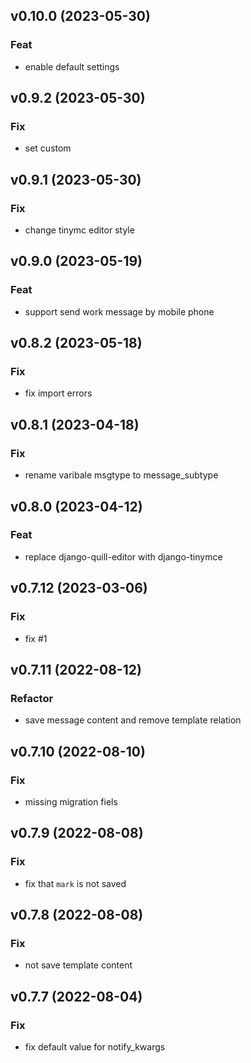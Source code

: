 ## v0.10.0 (2023-05-30)

### Feat

- enable default settings

## v0.9.2 (2023-05-30)

### Fix

- set custom

## v0.9.1 (2023-05-30)

### Fix

- change tinymc editor style

## v0.9.0 (2023-05-19)

### Feat

- support send work message by mobile phone

## v0.8.2 (2023-05-18)

### Fix

- fix import errors

## v0.8.1 (2023-04-18)

### Fix

- rename varibale msgtype to message_subtype

## v0.8.0 (2023-04-12)

### Feat

- replace django-quill-editor with django-tinymce

## v0.7.12 (2023-03-06)

### Fix

- fix #1

## v0.7.11 (2022-08-12)

### Refactor

- save message content and remove template relation

## v0.7.10 (2022-08-10)

### Fix

- missing migration fiels

## v0.7.9 (2022-08-08)

### Fix

- fix that `mark` is not saved

## v0.7.8 (2022-08-08)

### Fix

- not save template content

## v0.7.7 (2022-08-04)

### Fix

- fix default value for notify_kwargs
